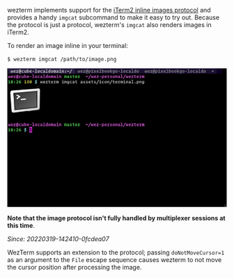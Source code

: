 wezterm implements support for the [iTerm2 inline images
protocol](https://iterm2.com/documentation-images.html) and provides a handy
`imgcat` subcommand to make it easy to try out.  Because the protocol is
just a protocol, wezterm's `imgcat` also renders images in iTerm2.

To render an image inline in your terminal:

```console
$ wezterm imgcat /path/to/image.png
```

![inline image display](screenshots/wezterm-imgcat.png)


**Note that the image protocol isn't fully handled by multiplexer sessions
at this time**.


*Since: 20220319-142410-0fcdea07*

WezTerm supports an extension to the protocol; passing `doNotMoveCursor=1` as
an argument to the `File` escape sequence causes wezterm to not move the cursor
position after processing the image.

